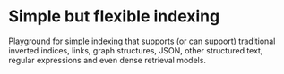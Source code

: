# Simple but flexible indexing

Playground for simple indexing that supports (or can support) traditional inverted indices, links, graph structures, JSON, other structured text, regular expressions and even dense retrieval models.
